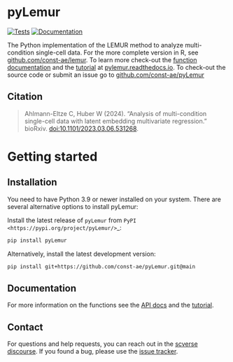 # pyLemur

[![Tests][badge-tests]][link-tests]
[![Documentation][badge-docs]][link-docs]

[badge-tests]: https://img.shields.io/github/actions/workflow/status/const-ae/pyLemur/test.yaml?branch=main
[link-tests]: https://github.com/const-ae/pyLemur/actions/workflows/test.yaml
[link-docs]: https://pyLemur.readthedocs.io
[badge-docs]: http://readthedocs.org/projects/pylemur/badge

The Python implementation of the LEMUR method to analyze multi-condition single-cell data. For the more complete version in R, see [github.com/const-ae/lemur](https://github.com/const-ae/lemur). To learn more check-out the [function documentation](https://pylemur.readthedocs.io/page/api.html) and the [tutorial](https://pylemur.readthedocs.io/page/notebooks/Tutorial.html) at [pylemur.readthedocs.io](https://pylemur.readthedocs.io). To check-out the source code or submit an issue go to [github.com/const-ae/pyLemur](https://github.com/const-ae/pyLemur)



## Citation

> Ahlmann-Eltze C, Huber W (2024). 
“Analysis of multi-condition single-cell data with latent embedding multivariate regression.” bioRxiv. 
[doi:10.1101/2023.03.06.531268](https://doi.org/10.1101/2023.03.06.531268).

# Getting started

## Installation

You need to have Python 3.9 or newer installed on your system. 
There are several alternative options to install pyLemur:


Install the latest release of `pyLemur` from `PyPI <https://pypi.org/project/pyLemur/>`_:
```bash
pip install pyLemur
```


Alternatively, install the latest development version:
```bash
pip install git+https://github.com/const-ae/pyLemur.git@main
```

## Documentation

For more information on the functions see the [API docs](https://pyLemur.readthedocs.io/page/api.html) and the [tutorial](https://pylemur.readthedocs.io/page/notebooks/Tutorial.html).

## Contact

For questions and help requests, you can reach out in the [scverse discourse][scverse-discourse].
If you found a bug, please use the [issue tracker][issue-tracker].




[scverse-discourse]: https://discourse.scverse.org/
[issue-tracker]: https://github.com/const-ae/pyLemur/issues